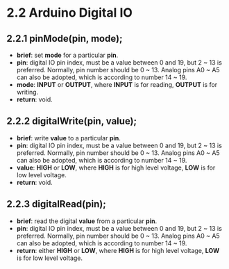# 2.2 Arduino Digital IO

## 2.2.1 pinMode(pin, mode);
* **brief**: set **mode** for a particular **pin**.
* **pin**: digital IO pin index, must be a value between 0 and 19, but 2 ~ 13 is preferred. Normally, pin number should be 0 ~ 13. Analog pins A0 ~ A5 can also be adopted, which is according to number 14 ~ 19.
* **mode**: **INPUT** or **OUTPUT**, where **INPUT** is for reading, **OUTPUT** is for writing.
* **return**: void.

## 2.2.2 digitalWrite(pin, value);
* **brief**: write **value** to a particular **pin**.
* **pin**: digital IO pin index, must be a value between 0 and 19, but 2 ~ 13 is preferred. Normally, pin number should be 0 ~ 13. Analog pins A0 ~ A5 can also be adopted, which is according to number 14 ~ 19.
* **value**: **HIGH** or **LOW**, where **HIGH** is for high level voltage, **LOW** is for low level voltage.
* **return**: void.

## 2.2.3 digitalRead(pin);
* **brief**: read the digital **value** from a particular **pin**.
* **pin**: digital IO pin index, must be a value between 0 and 19, but 2 ~ 13 is preferred. Normally, pin number should be 0 ~ 13. Analog pins A0 ~ A5 can also be adopted, which is according to number 14 ~ 19.
* **return**: either **HIGH** or **LOW**, where **HIGH** is for high level voltage, **LOW** is for low level voltage.